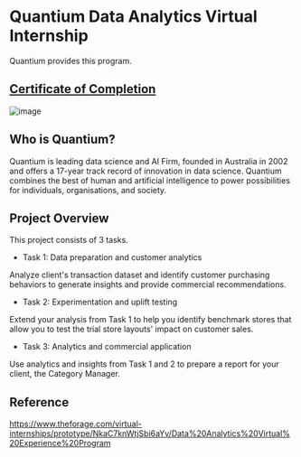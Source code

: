 # Quantium Data Analytics Virtual Internship

Quantium provides this program.

## [Certificate of Completion](https://insidesherpa.s3.amazonaws.com/completion-certificates/Quantium/NkaC7knWtjSbi6aYv_Quantium_9psr89RMi2XjLTD56_completion_certificate.pdf) 
![image]()

## Who is Quantium?

Quantium is leading data science and AI Firm, founded in Australia in 2002 and offers a 17-year track record of innovation in data science.
Quantium combines the best of human and artificial intelligence to power possibilities for individuals, organisations, and society. 

## Project Overview

This project consists of 3 tasks.

+ Task 1: Data preparation and customer analytics

Analyze client's transaction dataset and identify customer purchasing behaviors to generate insights and provide commercial recommendations.

+ Task 2: Experimentation and uplift testing

Extend your analysis from Task 1 to help you identify benchmark stores that allow you to test the trial store layouts' impact on customer sales.

+ Task 3: Analytics and commercial application

Use analytics and insights from Task 1 and 2 to prepare a report for your client, the Category Manager.

## Reference

https://www.theforage.com/virtual-internships/prototype/NkaC7knWtjSbi6aYv/Data%20Analytics%20Virtual%20Experience%20Program
